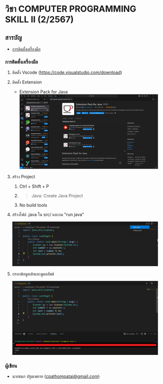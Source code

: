 # วิชา COMPUTER PROGRAMMING SKILL II (2/2567)

## สารบัญ

- [การติดตั้งเครื่องมือ](#การติดตั้งเครื่องมือ)

### การติดตั้งเครื่องมือ

1. ติดตั้ง Vscode (https://code.visualstudio.com/download)
1. ติดตั้ง Extension

    - Extension Pack for Java
        ![Extension Pack for Java](asset/extension_pack_for_java.png "Extension Pack for Java")

1. สร้าง Project

    1. Ctrl + Shift + P
    1. > Java: Create Java Project
    1. No build tools

1. สร้างไฟล์ .java ใน src/ และกด "run java"

    ![LastDigit Code](asset/last_digit_code.png "LastDigit Code")

1. กรอกข้อมูลเข้าและดูผลลัพธ์

    ![LastDigit Output](asset/last_digit_output.png "LastDigit Output")

### ผู้เขียน

- นายชนก ปฐมเพทาย (cpathompatai@gmail.com)
